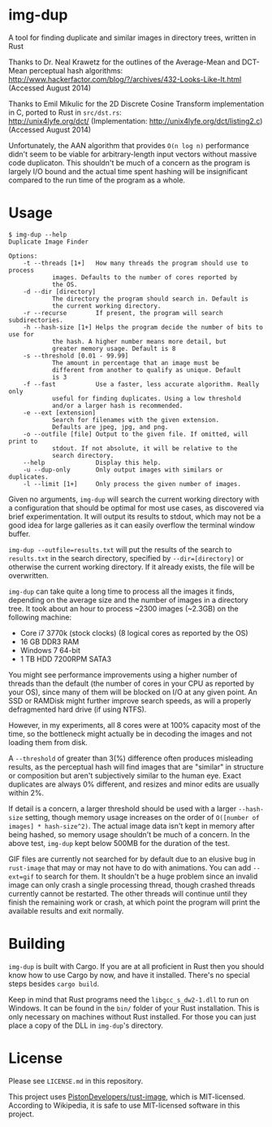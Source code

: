 img-dup
=======

A tool for finding duplicate and similar images in directory trees, written in Rust

Thanks to Dr. Neal Krawetz for the outlines of the Average-Mean and DCT-Mean perceptual hash algorithms:  
http://www.hackerfactor.com/blog/?/archives/432-Looks-Like-It.html (Accessed August 2014)

Thanks to Emil Mikulic for the 2D Discrete Cosine Transform implementation in C, ported to Rust in `src/dst.rs`:  
http://unix4lyfe.org/dct/ (Implementation: http://unix4lyfe.org/dct/listing2.c) (Accessed August 2014)

Unfortunately, the AAN algorithm that provides `O(n log n)` performance didn't seem to be viable for arbitrary-length input vectors without massive code duplicaton. This shouldn't be much of a concern as the program is largely I/O bound and the actual time spent hashing will be insignificant compared to the run time of the program as a whole.

Usage
=====

	$ img-dup --help
	Duplicate Image Finder

	Options:
	    -t --threads [1+]   How many threads the program should use to process
				images. Defaults to the number of cores reported by
				the OS.
	    -d --dir [directory]
				The directory the program should search in. Default is
				the current working directory.
	    -r --recurse        If present, the program will search subdirectories.
	    -h --hash-size [1+] Helps the program decide the number of bits to use for
				the hash. A higher number means more detail, but
				greater memory usage. Default is 8
	    -s --threshold [0.01 - 99.99]
				The amount in percentage that an image must be
				different from another to qualify as unique. Default
				is 3
	    -f --fast           Use a faster, less accurate algorithm. Really only
				useful for finding duplicates. Using a low threshold
				and/or a larger hash is recommended.
	    -e --ext [extension]
				Search for filenames with the given extension.
				Defaults are jpeg, jpg, and png.
	    -o --outfile [file] Output to the given file. If omitted, will print to
				stdout. If not absolute, it will be relative to the
				search directory.
	    --help              Display this help.
	    -u --dup-only       Only output images with similars or duplicates.
	    -l --limit [1+]     Only process the given number of images.

Given no arguments, `img-dup` will search the current working directory with a configuration that should be optimal
for most use cases, as discovered via brief experimentation. It will output its results to stdout, which may not be a good idea for large galleries as it can easily overflow the terminal window buffer.

`img-dup --outfile=results.txt` will put the results of the search to `results.txt` in the search directory, specified by `--dir=[directory]` or otherwise the current working directory. If it already exists, the file will be overwritten.

`img-dup` can take quite a long time to process all the images it finds, depending on the average size and the number of images in a directory tree. It took about an hour to process ~2300 images (~2.3GB) on the following machine:

* Core i7 3770k (stock clocks) (8 logical cores as reported by the OS)
* 16 GB DDR3 RAM
* Windows 7 64-bit
* 1 TB HDD 7200RPM SATA3

You might see performance improvements using a higher number of threads than the default (the number of cores in your CPU as reported by your OS), since many of them will be blocked on I/O at any given point. An SSD or RAMDisk might further improve search speeds, as will a properly defragmented hard drive (if using NTFS).

However, in my experiments, all 8 cores were at 100% capacity most of the time, so the bottleneck might actually be in decoding the images and not loading them from disk.

A `--threshold` of greater than 3(%) difference often produces misleading results, as the perceptual hash will find images that are "similar" in structure or composition but aren't subjectively similar to the human eye. Exact duplicates are always 0% different, and resizes and minor edits are usually within 2%.

If detail is a concern, a larger threshold should be used with a larger `--hash-size` setting, though memory usage increases on the order of `O([number of images] * hash-size^2)`. The actual image data isn't kept in memory after being hashed, so memory usage shouldn't be much of a concern. In the above test, `img-dup` kept below 500MB for the duration of the test.

GIF files are currently not searched for by default due to an elusive bug in `rust-image` that may or may not have to do with animations. You can add `--ext=gif` to search for them. It shouldn't be a huge problem since an invalid image can only crash a single processing thread, though crashed threads currently cannot be restarted. The other threads will continue until they finish the remaining work or crash, at which point the program will print the available results and exit normally.

Building
========

`img-dup` is built with Cargo. If you are at all proficient in Rust then you should know how to use Cargo by now, and have it installed. There's no special steps besides `cargo build`.

Keep in mind that Rust programs need the `libgcc_s_dw2-1.dll` to run on Windows.
It can be found in the `bin/` folder of your Rust installation.
This is only necessary on machines without Rust installed. For those you can just place a copy of the DLL
in `img-dup`'s directory.

License
=======

Please see `LICENSE.md` in this repository.

This project uses [PistonDevelopers/rust-image][1], which is MIT-licensed. According to Wikipedia, it is safe to use MIT-licensed software in this project.

[1]: https://github.com/PistonDevelopers/rust-image
